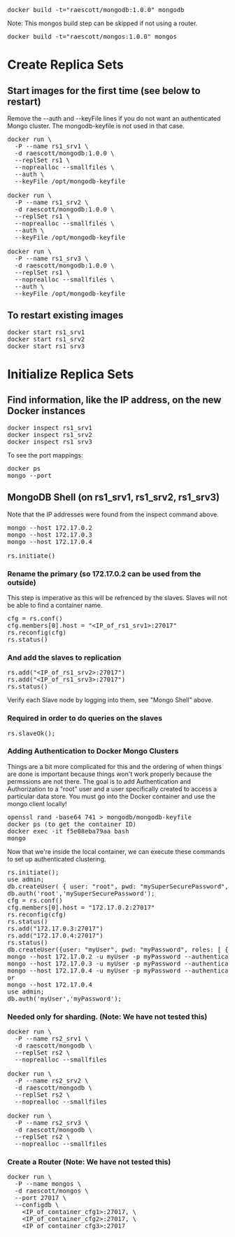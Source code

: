 <pre>
docker build -t="raescott/mongodb:1.0.0" mongodb
</pre>
Note: This mongos build step can be skipped if not using a router.
<pre>
docker build -t="raescott/mongos:1.0.0" mongos
</pre>

# Create Replica Sets

## Start images for the first time (see below to restart)
Remove the --auth and --keyFile lines if you do not want an authenticated Mongo cluster.  The mongodb-keyfile is not 
used in that case.
<pre>
docker run \
  -P --name rs1_srv1 \
  -d raescott/mongodb:1.0.0 \
  --replSet rs1 \
  --noprealloc --smallfiles \
  --auth \
  --keyFile /opt/mongodb-keyfile

docker run \
  -P --name rs1_srv2 \
  -d raescott/mongodb:1.0.0 \
  --replSet rs1 \
  --noprealloc --smallfiles \
  --auth \
  --keyFile /opt/mongodb-keyfile

docker run \
  -P --name rs1_srv3 \
  -d raescott/mongodb:1.0.0 \
  --replSet rs1 \
  --noprealloc --smallfiles \
  --auth \
  --keyFile /opt/mongodb-keyfile
</pre>
  
## To restart existing images
<pre>
docker start rs1_srv1
docker start rs1_srv2
docker start rs1_srv3
</pre>
  
# Initialize Replica Sets

## Find information, like the IP address, on the new Docker instances
<pre>
docker inspect rs1_srv1
docker inspect rs1_srv2
docker inspect rs1_srv3
</pre>

To see the port mappings:
<pre>
docker ps 
mongo --port <port>
</pre>

## MongoDB Shell (on rs1_srv1, rs1_srv2, rs1_srv3)
Note that the IP addresses were found from the inspect command above.
<pre>
mongo --host 172.17.0.2
mongo --host 172.17.0.3
mongo --host 172.17.0.4

rs.initiate()
</pre>

### Rename the primary (so 172.17.0.2 can be used from the outside)
This step is imperative as this will be refrenced by the slaves. Slaves will not be able to find a container name.

<pre>
cfg = rs.conf()
cfg.members[0].host = "&lt;IP_of_rs1_srv1&gt;:27017"
rs.reconfig(cfg)
rs.status()
</pre>

### And add the slaves to replication
<pre>
rs.add("&lt;IP_of_rs1_srv2&gt;:27017")
rs.add("&lt;IP_of_rs1_srv3&gt;:27017")
rs.status()
</pre>
Verify each Slave node by logging into them, see "Mongo Shell" above.

### Required in order to do queries on the slaves
<pre>
rs.slaveOk();
</pre>

### Adding Authentication to Docker Mongo Clusters
Things are a bit more complicated for this and the ordering of when things are done is important because things won't
work properly because the permssions are not there.  The goal is to add Authentication and Authorization to a "root"
user and a user specifically created to access a particular data store.  You must go into the Docker container and use 
the mongo client locally!

<pre>
openssl rand -base64 741 > mongodb/mongodb-keyfile
docker ps (to get the container ID)
docker exec -it f5e08eba79aa bash
mongo
</pre>
Now that we're inside the local container, we can execute these commands to set up authenticated clustering.
<pre>
rs.initiate();
use admin;
db.createUser( { user: "root", pwd: "mySuperSecurePassword", roles: [ { role: "root", db: "admin" }, ] })
db.auth('root','mySuperSecurePassword');
cfg = rs.conf()
cfg.members[0].host = "172.17.0.2:27017"
rs.reconfig(cfg)
rs.status()
rs.add("172.17.0.3:27017")
rs.add("172.17.0.4:27017")
rs.status()
db.createUser({user: "myUser", pwd: "myPassword", roles: [ { role: "dbOwner", db: "myDb" } ] });
mongo --host 172.17.0.2 -u myUser -p myPassword --authenticationDatabase admin myDb
mongo --host 172.17.0.3 -u myUser -p myPassword --authenticationDatabase admin myDb
mongo --host 172.17.0.4 -u myUser -p myPassword --authenticationDatabase admin myDb
or
mongo --host 172.17.0.4
use admin;
db.auth('myUser','myPassword');
</pre>

### Needed only for sharding. (Note: We have not tested this)

<pre>
docker run \
  -P --name rs2_srv1 \
  -d raescott/mongodb \
  --replSet rs2 \
  --noprealloc --smallfiles

docker run \
  -P --name rs2_srv2 \
  -d raescott/mongodb \
  --replSet rs2 \
  --noprealloc --smallfiles

docker run \
  -P --name rs2_srv3 \
  -d raescott/mongodb \
  --replSet rs2 \
  --noprealloc --smallfiles
</pre>

### Create a Router (Note: We have not tested this)
<pre>
docker run \
  -P --name mongos \
  -d raescott/mongos \
  --port 27017 \
  --configdb \
    &lt;IP_of_container_cfg1&gt;:27017, \
    &lt;IP_of_container_cfg2&gt;:27017, \
    &lt;IP_of_container_cfg3&gt;:27017
</pre>
